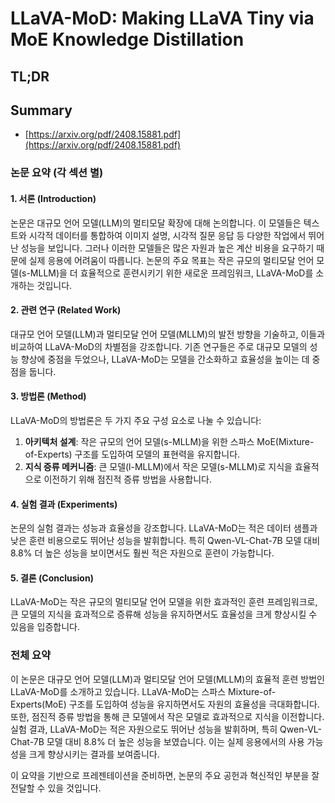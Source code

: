 # LLaVA-MoD: Making LLaVA Tiny via MoE Knowledge Distillation
## TL;DR
## Summary
- [https://arxiv.org/pdf/2408.15881.pdf](https://arxiv.org/pdf/2408.15881.pdf)

### 논문 요약 (각 섹션 별)

#### 1. 서론 (Introduction)
논문은 대규모 언어 모델(LLM)의 멀티모달 확장에 대해 논의합니다. 이 모델들은 텍스트와 시각적 데이터를 통합하여 이미지 설명, 시각적 질문 응답 등 다양한 작업에서 뛰어난 성능을 보입니다. 그러나 이러한 모델들은 많은 자원과 높은 계산 비용을 요구하기 때문에 실제 응용에 어려움이 따릅니다. 논문의 주요 목표는 작은 규모의 멀티모달 언어 모델(s-MLLM)을 더 효율적으로 훈련시키기 위한 새로운 프레임워크, LLaVA-MoD를 소개하는 것입니다.

#### 2. 관련 연구 (Related Work)
대규모 언어 모델(LLM)과 멀티모달 언어 모델(MLLM)의 발전 방향을 기술하고, 이들과 비교하여 LLaVA-MoD의 차별점을 강조합니다. 기존 연구들은 주로 대규모 모델의 성능 향상에 중점을 두었으나, LLaVA-MoD는 모델을 간소화하고 효율성을 높이는 데 중점을 둡니다.

#### 3. 방법론 (Method)
LLaVA-MoD의 방법론은 두 가지 주요 구성 요소로 나눌 수 있습니다:
1. **아키텍처 설계**: 작은 규모의 언어 모델(s-MLLM)을 위한 스파스 MoE(Mixture-of-Experts) 구조를 도입하여 모델의 표현력을 유지합니다.
2. **지식 증류 메커니즘**: 큰 모델(l-MLLM)에서 작은 모델(s-MLLM)로 지식을 효율적으로 이전하기 위해 점진적 증류 방법을 사용합니다.

#### 4. 실험 결과 (Experiments)
논문의 실험 결과는 성능과 효율성을 강조합니다. LLaVA-MoD는 적은 데이터 샘플과 낮은 훈련 비용으로도 뛰어난 성능을 발휘합니다. 특히 Qwen-VL-Chat-7B 모델 대비 8.8% 더 높은 성능을 보이면서도 훨씬 적은 자원으로 훈련이 가능합니다.

#### 5. 결론 (Conclusion)
LLaVA-MoD는 작은 규모의 멀티모달 언어 모델을 위한 효과적인 훈련 프레임워크로, 큰 모델의 지식을 효과적으로 증류해 성능을 유지하면서도 효율성을 크게 향상시킬 수 있음을 입증합니다.

### 전체 요약
이 논문은 대규모 언어 모델(LLM)과 멀티모달 언어 모델(MLLM)의 효율적 훈련 방법인 LLaVA-MoD를 소개하고 있습니다. LLaVA-MoD는 스파스 Mixture-of-Experts(MoE) 구조를 도입하여 성능을 유지하면서도 자원의 효율성을 극대화합니다. 또한, 점진적 증류 방법을 통해 큰 모델에서 작은 모델로 효과적으로 지식을 이전합니다. 실험 결과, LLaVA-MoD는 적은 자원으로도 뛰어난 성능을 발휘하며, 특히 Qwen-VL-Chat-7B 모델 대비 8.8% 더 높은 성능을 보였습니다. 이는 실제 응용에서의 사용 가능성을 크게 향상시키는 결과를 보여줍니다.

이 요약을 기반으로 프레젠테이션을 준비하면, 논문의 주요 공헌과 혁신적인 부분을 잘 전달할 수 있을 것입니다.